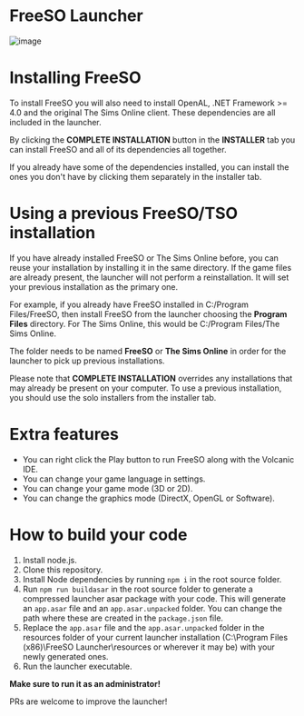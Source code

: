 # FreeSO Launcher

![image](https://i.imgur.com/RbugnjU.png)

# Installing FreeSO
To install FreeSO you will also need to install OpenAL, .NET Framework >= 4.0 and the original The Sims Online client. These dependencies are all included in the launcher.

By clicking the **COMPLETE INSTALLATION** button in the **INSTALLER** tab you can install FreeSO and all of its dependencies all together.

If you already have some of the dependencies installed, you can install the ones you don't have by clicking them separately in the installer tab. 

# Using a previous FreeSO/TSO installation
If you have already installed FreeSO or The Sims Online before, you can reuse your installation by installing it in the same directory. If the game files are already present, the launcher will not perform a reinstallation. It will set your previous installation as the primary one.

For example, if you already have FreeSO installed in C:/Program Files/FreeSO, then install FreeSO from the launcher choosing the **Program Files** directory. For The Sims Online, this would be C:/Program Files/The Sims Online.

The folder needs to be named **FreeSO** or **The Sims Online** in order for the launcher to pick up previous installations.

Please note that **COMPLETE INSTALLATION** overrides any installations that may already be present on your computer. To use a previous installation, you should use the solo installers from the installer tab.

# Extra features
* You can right click the Play button to run FreeSO along with the Volcanic IDE.
* You can change your game language in settings.
* You can change your game mode (3D or 2D).
* You can change the graphics mode (DirectX, OpenGL or Software).

# How to build your code
1. Install node.js.
2. Clone this repository.
3. Install Node dependencies by running `npm i` in the root source folder.
4. Run `npm run buildasar` in the root source folder to generate a compressed launcher asar package with your code. This will generate an `app.asar` file and an `app.asar.unpacked` folder. You can change the path where these are created in the `package.json` file.
5. Replace the `app.asar` file and the `app.asar.unpacked` folder in the resources folder of your current launcher installation (C:\Program Files (x86)\FreeSO Launcher\resources or wherever it may be) with your newly generated ones.
6. Run the launcher executable.

**Make sure to run it as an administrator!**

PRs are welcome to improve the launcher!


